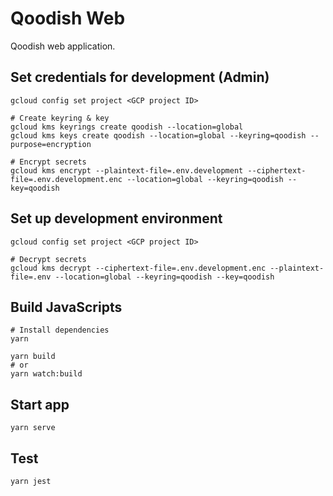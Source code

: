 # Qoodish Web

Qoodish web application.

## Set credentials for development (Admin)

```
gcloud config set project <GCP project ID>

# Create keyring & key
gcloud kms keyrings create qoodish --location=global
gcloud kms keys create qoodish --location=global --keyring=qoodish --purpose=encryption

# Encrypt secrets
gcloud kms encrypt --plaintext-file=.env.development --ciphertext-file=.env.development.enc --location=global --keyring=qoodish --key=qoodish
```

## Set up development environment

```
gcloud config set project <GCP project ID>

# Decrypt secrets
gcloud kms decrypt --ciphertext-file=.env.development.enc --plaintext-file=.env --location=global --keyring=qoodish --key=qoodish
```

## Build JavaScripts

```
# Install dependencies
yarn

yarn build
# or
yarn watch:build
```

## Start app

```
yarn serve
```

## Test

```
yarn jest
```
